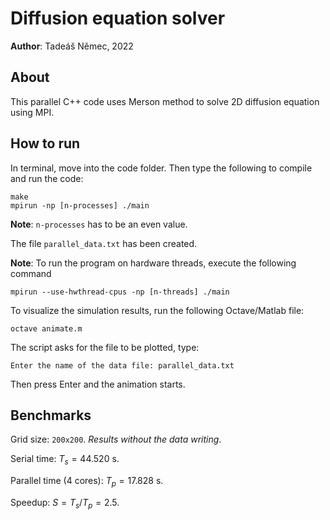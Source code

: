 # Diffusion equation solver

**Author**: Tadeáš Němec, 2022

## About
This parallel C++ code uses Merson method to solve 2D diffusion equation using
MPI. 

## How to run
In terminal, move into the code folder. 
Then type the following to compile and run the code:
```shell
make
mpirun -np [n-processes] ./main
```

**Note**: ```n-processes``` has to be an even value.

The file `parallel_data.txt` has been created.

**Note**: To run the program on hardware threads, execute the following command
```shell
mpirun --use-hwthread-cpus -np [n-threads] ./main
```

To visualize the simulation results, run the following Octave/Matlab file:
```shell
octave animate.m
```
The script asks for the file to be plotted, type:
```shell
Enter the name of the data file: parallel_data.txt
```

Then press Enter and the animation starts.

## Benchmarks

Grid size: ```200x200```. *Results without the data writing*.

Serial time: $T_s = 44.520$ s.

Parallel time (4 cores): $T_p = 17.828$ s.

Speedup: $S = T_s/T_p = 2.5$.
